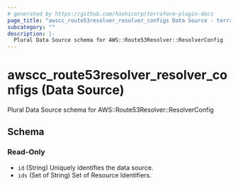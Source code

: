 ```yaml
---
# generated by https://github.com/hashicorp/terraform-plugin-docs
page_title: "awscc_route53resolver_resolver_configs Data Source - terraform-provider-awscc"
subcategory: ""
description: |-
  Plural Data Source schema for AWS::Route53Resolver::ResolverConfig
---
```


# awscc_route53resolver_resolver_configs (Data Source)

Plural Data Source schema for AWS::Route53Resolver::ResolverConfig



<!-- schema generated by tfplugindocs -->
## Schema

### Read-Only

- `id` (String) Uniquely identifies the data source.
- `ids` (Set of String) Set of Resource Identifiers.


